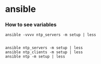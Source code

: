 # ansible


### How to see variables


```
ansible -vvvv ntp_servers -m setup | less


ansible ntp_servers -m setup | less
ansible ntp_clients -m setup | less
ansible ntp -m setup | less
```
